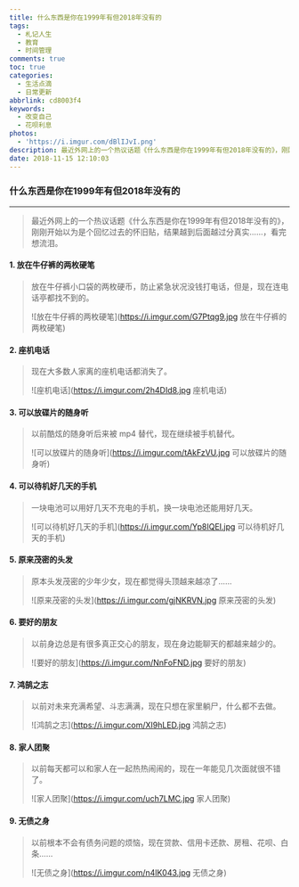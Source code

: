 ```yaml
---
title: 什么东西是你在1999年有但2018年没有的
tags:
  - 札记人生
  - 教育
  - 时间管理
comments: true
toc: true
categories:
  - 生活点滴
  - 日常更新
abbrlink: cd8003f4
keywords:
  - 改变自己
  - 花呗利息
photos:
  - 'https://i.imgur.com/dBlIJvI.png'
description: 最近外网上的一个热议话题《什么东西是你在1999年有但2018年没有的》，刚刚开始以为是个回忆过去的怀旧贴，结果越到后面越过分真实……，看完想流泪。
date: 2018-11-15 12:10:03
---
```

<script type="text/javascript" src="/js/src/bai.js"></script>

### 什么东西是你在1999年有但2018年没有的
---
> 最近外网上的一个热议话题《什么东西是你在1999年有但2018年没有的》，刚刚开始以为是个回忆过去的怀旧贴，结果越到后面越过分真实……，看完想流泪。

#### 1. 放在牛仔裤的两枚硬笔
> 放在牛仔裤小口袋的两枚硬币，防止紧急状况没钱打电话，但是，现在连电话亭都找不到的。
>
> ![放在牛仔裤的两枚硬笔](https://i.imgur.com/G7Ptqg9.jpg 放在牛仔裤的两枚硬笔)

#### 2. 座机电话
> 现在大多数人家离的座机电话都消失了。
>
> ![座机电话](https://i.imgur.com/2h4DId8.jpg 座机电话)

#### 3. 可以放碟片的随身听
> 以前酷炫的随身听后来被 mp4 替代，现在继续被手机替代。
>
> ![可以放碟片的随身听](https://i.imgur.com/tAkFzVU.jpg 可以放碟片的随身听)

#### 4. 可以待机好几天的手机
> 一块电池可以用好几天不充电的手机，换一块电池还能用好几天。
>
> ![可以待机好几天的手机](https://i.imgur.com/Yp8IQEI.jpg 可以待机好几天的手机)

#### 5. 原来茂密的头发
> 原本头发茂密的少年少女，现在都觉得头顶越来越凉了……
>
> ![原来茂密的头发](https://i.imgur.com/gjNKRVN.jpg 原来茂密的头发)

#### 6. 要好的朋友
> 以前身边总是有很多真正交心的朋友，现在身边能聊天的都越来越少的。
>
> ![要好的朋友](https://i.imgur.com/NnFoFND.jpg 要好的朋友)

#### 7. 鸿鹄之志
> 以前对未来充满希望、斗志满满，现在只想在家里躺尸，什么都不去做。
>
> ![鸿鹄之志](https://i.imgur.com/XI9hLED.jpg 鸿鹄之志)

#### 8. 家人团聚
> 以前每天都可以和家人在一起热热闹闹的，现在一年能见几次面就很不错了。
>
> ![家人团聚](https://i.imgur.com/uch7LMC.jpg 家人团聚)

#### 9. 无债之身
> 以前根本不会有债务问题的烦恼，现在贷款、信用卡还款、房租、花呗、白条……
>
> ![无债之身](https://i.imgur.com/n4lK043.jpg 无债之身)
